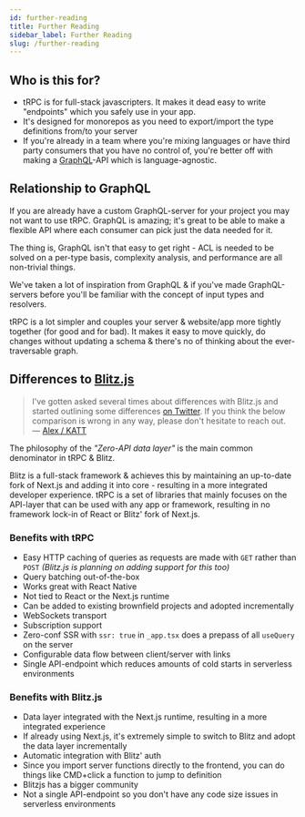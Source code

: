 ```yaml
---
id: further-reading
title: Further Reading
sidebar_label: Further Reading
slug: /further-reading
---
```




## Who is this for?

- tRPC is for full-stack javascripters. It makes it dead easy to write "endpoints" which you safely use in your app.
- It's designed for monorepos as you need to export/import the type definitions from/to your server
- If you're already in a team where you're mixing languages or have third party consumers that you have no control of, you're better off with making a [GraphQL](https://graphql.org/)-API which is language-agnostic.

## Relationship to GraphQL

If you are already have a custom GraphQL-server for your project you may not want to use tRPC. GraphQL is amazing; it's great to be able to make a flexible API where each consumer can pick just the data needed for it. 

The thing is, GraphQL isn't that easy to get right - ACL is needed to be solved on a per-type basis, complexity analysis, and performance are all non-trivial things.

We've taken a lot of inspiration from GraphQL & if you've made GraphQL-servers before you'll be familiar with the concept of input types and resolvers.

tRPC is a lot simpler and couples your server & website/app more tightly together (for good and for bad). It makes it easy to move quickly, do changes without updating a schema & there's no of thinking about the ever-traversable graph.

## Differences to [Blitz.js](https://blitzjs.com/)

> I've gotten asked several times about differences with Blitz.js and started outlining some differences [on Twitter](https://twitter.com/alexdotjs/status/1436654002477969411). If you think the below comparison is wrong in any way, please don't hesitate to reach&nbsp;out.   
> &mdash; [Alex&nbsp;/&nbsp;KATT](https://twitter.com/alexdotjs)

The philosophy of the _"Zero-API data layer"_ is the main common denominator in tRPC & Blitz. 

Blitz is a full-stack framework & achieves this by maintaining an up-to-date fork of Next.js and adding it into core - resulting in a more integrated developer experience. tRPC is a set of libraries that mainly focuses on the API-layer that can be used with any app or framework, resulting in no framework lock-in of React or Blitz' fork of Next.js.

### Benefits with tRPC

- Easy HTTP caching of queries as requests are made with `GET` rather than `POST` _(Blitz.js is planning on adding support for this too)_
- Query batching out-of-the-box
- Works great with React Native
- Not tied to React or the Next.js runtime
- Can be added to existing brownfield projects and adopted incrementally
- WebSockets transport
- Subscription support
- Zero-conf SSR with `ssr: true` in `_app.tsx` does a prepass of all `useQuery` on the server
- Configurable data flow between client/server with links
- Single API-endpoint which reduces amounts of cold starts in serverless environments

### Benefits with Blitz.js

- Data layer integrated with the Next.js runtime, resulting in a more integrated experience
- If already using Next.js, it's extremely simple to switch to Blitz and adopt the data layer incrementally
- Automatic integration with Blitz' auth
- Since you import server functions directly to the frontend, you can do things like CMD+click a function to jump to definition
- Blitzjs has a bigger community  
- Not a single API-endpoint so you don't have any code size issues in serverless environments
